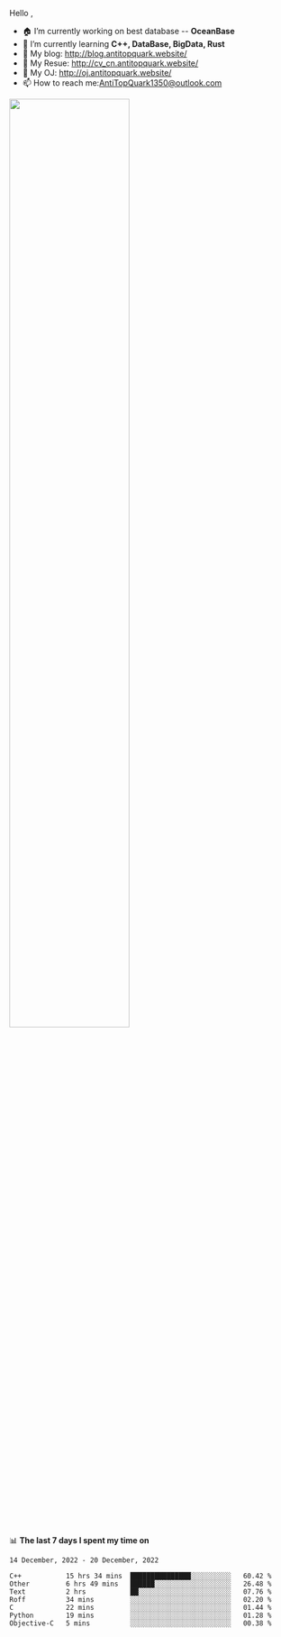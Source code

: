 
Hello , 

- 🏠 I’m currently working on best database -- **OceanBase**
- 🌱 I’m currently learning **C++, DataBase, BigData, Rust**
- 🔭 My blog:   http://blog.antitopquark.website/ 
- 👦 My Resue:  http://cv_cn.antitopquark.website/
- 🚉 My OJ:     http://oj.antitopquark.website/
- 📫 How to reach me:AntiTopQuark1350@outlook.com


<img width="65%" src="https://github-readme-stats.vercel.app/api?username=AntiTopQuark&show_icons=true&count_private=true&hide=prs&theme=default_repocard">


📊 **The last 7 days I spent my time on** 

<!--START_SECTION:waka-->
```text
14 December, 2022 - 20 December, 2022

C++           15 hrs 34 mins  ███████████████░░░░░░░░░░   60.42 % 
Other         6 hrs 49 mins   ██████░░░░░░░░░░░░░░░░░░░   26.48 % 
Text          2 hrs           ██░░░░░░░░░░░░░░░░░░░░░░░   07.76 % 
Roff          34 mins         ░░░░░░░░░░░░░░░░░░░░░░░░░   02.20 % 
C             22 mins         ░░░░░░░░░░░░░░░░░░░░░░░░░   01.44 % 
Python        19 mins         ░░░░░░░░░░░░░░░░░░░░░░░░░   01.28 % 
Objective-C   5 mins          ░░░░░░░░░░░░░░░░░░░░░░░░░   00.38 %
```
<!--END_SECTION:waka-->


